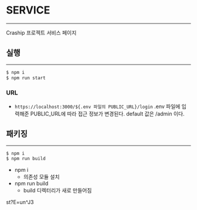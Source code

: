 # SERVICE
---
Craship 프로젝트 서비스 페이지

## 실행
---
```bash
$ npm i
$ npm run start
```
### URL 
- `https://localhost:3000/${.env 파일의 PUBLIC_URL}/login` 
.env 파일에 입력해준 PUBLIC_URL에 따라 접근 정보가 변경된다.
default 값은 /admin 이다.

## 패키징
---
```bash
$ npm i
$ npm run build
```

- npm i
  - 의존성 모듈 설치
- npm run build
  - build 디렉터리가 새로 만들어짐

st?E=un^J3

